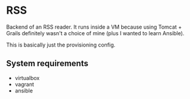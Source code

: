 # RSS

Backend of an RSS reader.
It runs inside a VM because using Tomcat + Grails definitely wasn't a choice of
mine (plus I wanted to learn Ansible).  

This is basically just the provisioning config.  

## System requirements  
* virtualbox  
* vagrant  
* ansible  
